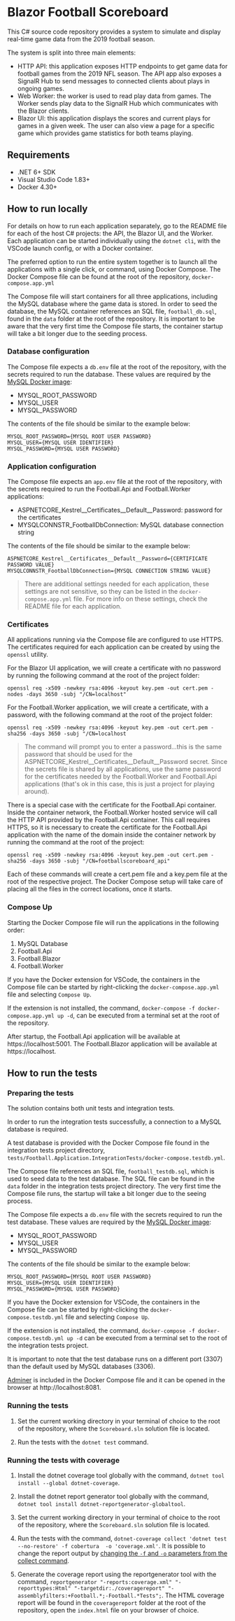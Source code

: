 # Blazor Football Scoreboard

This C# source code repository provides a system to simulate and display real-time game data from the 2019 football season.

The system is split into three main elements:
- HTTP API: this application exposes HTTP endpoints to get game data for football games from the 2019 NFL season. The API app also exposes a SignalR Hub to send messages to connected clients about plays in ongoing games.
- Web Worker: the worker is used to read play data from games. The Worker sends play data to the SignalR Hub which communicates with the Blazor clients.
- Blazor UI: this application displays the scores and current plays for games in a given week. The user can also view a page for a specific game which provides game statistics for both teams playing.

## Requirements

- .NET 6+ SDK
- Visual Studio Code 1.83+
- Docker 4.30+

## How to run locally

For details on how to run each application separately, go to the README file for each of the host C# projects: the API, the Blazor UI, and the Worker. Each application can be started individually using the `dotnet cli`, with the VSCode launch config, or with a Docker container.

The preferred option to run the entire system together is to launch all the applications with a single click, or command, using Docker Compose. The Docker Compose file can be found at the root of the repository, `docker-compose.app.yml`

The Compose file will start containers for all three applications, including the MySQL database where the game data is stored. In order to seed the database, the MySQL container references an SQL file, `football_db.sql`, found in the `data` folder at the root of the repository.
It is important to be aware that the very first time the Compose file starts, the container startup will take a bit longer due to the seeding process.

### Database configuration

The Compose file expects a `db.env` file at the root of the repository, with the secrets required to run the database. These values are required by the [MySQL Docker image](https://hub.docker.com/_/mysql/):

- MYSQL_ROOT_PASSWORD
- MYSQL_USER
- MYSQL_PASSWORD

The contents of the file should be similar to the example below:

```
MYSQL_ROOT_PASSWORD={MYSQL ROOT USER PASSWORD}
MYSQL_USER={MYSQL USER IDENTIFIER}
MYSQL_PASSWORD={MYSQL USER PASSWORD}
```

### Application configuration

The Compose file expects an `app.env` file at the root of the repository, with the secrets required to run the Football.Api and Football.Worker applications:

- ASPNETCORE_Kestrel__Certificates__Default__Password: password for the certificates
- MYSQLCONNSTR_FootballDbConnection: MySQL database connection string

The contents of the file should be similar to the example below:

```
ASPNETCORE_Kestrel__Certificates__Default__Password={CERTIFICATE PASSWORD VALUE}
MYSQLCONNSTR_FootballDbConnection={MYSQL CONNECTION STRING VALUE}
```

> There are additional settings needed for each application, these settings are not sensitive, so they can be listed in the `docker-compose.app.yml` file. For more info on these settings, check the README file for each application.

### Certificates

All applications running via the Compose file are configured to use HTTPS. The certificates required for each application can be created by using the `openssl` utility.

For the Blazor UI application, we will create a certificate with no password by running the following command at the root of the project folder:

```
openssl req -x509 -newkey rsa:4096 -keyout key.pem -out cert.pem -nodes -days 3650 -subj "/CN=localhost"
```

For the Football.Worker application, we will create a certificate, with a password, with the following command at the root of the project folder:

```
openssl req -x509 -newkey rsa:4096 -keyout key.pem -out cert.pem -sha256 -days 3650 -subj "/CN=localhost
```

> The command will prompt you to enter a password...this is the same password that should be used for the ASPNETCORE_Kestrel__Certificates__Default__Password secret. Since the secrets file is shared by all applications, use the same password for the certificates needed by the Football.Worker and Football.Api applications (that's ok in this case, this is just a project for playing around).

There is a special case with the certificate for the Football.Api container. Inside the container network, the Football.Worker hosted service will call the HTTP API provided by the Football.Api container. This call requires HTTPS, so it is necessary to create the certificate for the Football.Api application with the name of the domain inside the container network by running the command at the root of the project:

```
openssl req -x509 -newkey rsa:4096 -keyout key.pem -out cert.pem -sha256 -days 3650 -subj "/CN=footballscoreboard_api"
```

Each of these commands will create a cert.pem file and a key.pem file at the root of the respective project. The Docker Compose setup will take care of placing all the files in the correct locations, once it starts.

### Compose Up

Starting the Docker Compose file will run the applications in the following order:

1. MySQL Database
2. Football.Api
3. Football.Blazor
4. Football.Worker

If you have the Docker extension for VSCode, the containers in the Compose file can be started by right-clicking the `docker-compose.app.yml` file and selecting `Compose Up`.

If the extension is not installed, the command, `docker-compose -f docker-compose.app.yml up -d`, can be executed from a terminal set at the root of the repository.

After startup, the Football.Api application will be available at https://localhost:5001.
The Football.Blazor application will be available at https://localhost.

## How to run the tests

### Preparing the tests

The solution contains both unit tests and integration tests.

In order to run the integration tests successfully, a connection to a MySQL database is required.

A test database is provided with the Docker Compose file found in the integration tests project directory, `tests/Football.Application.IntegrationTests/docker-compose.testdb.yml`.

The Compose file references an SQL file, `football_testdb.sql`, which is used to seed data to the test database. The SQL file can be found in the `data` folder in the integration tests project directory. The very first time the Compose file runs, the startup will take a bit longer due to the seeing process.

The Compose file expects a `db.env` file with the secrets required to run the test database. These values are required by the [MySQL Docker image](https://hub.docker.com/_/mysql/):

- MYSQL_ROOT_PASSWORD
- MYSQL_USER
- MYSQL_PASSWORD

The contents of the file should be similar to the example below:

```
MYSQL_ROOT_PASSWORD={MYSQL ROOT USER PASSWORD}
MYSQL_USER={MYSQL USER IDENTIFIER}
MYSQL_PASSWORD={MYSQL USER PASSWORD}
```

If you have the Docker extension for VSCode, the containers in the Compose file can be started by right-clicking the `docker-compose.testdb.yml` file and selecting `Compose Up`.

If the extension is not installed, the command, `docker-compose -f docker-compose.testdb.yml up -d` can be executed from a terminal set to the root of the integration tests project.

It is important to note that the test database runs on a different port (3307) than the default used by MySQL databases (3306).

[Adminer](https://www.adminer.org/) is included in the Docker Compose file and it can be opened in the browser at http://localhost:8081.

### Running the tests

1. Set the current working directory in your terminal of choice to the root of the repository, where the `Scoreboard.sln` solution file is located.

2. Run the tests with the `dotnet test` command.

### Running the tests with coverage

1. Install the dotnet coverage tool globally with the command, `dotnet tool install --global dotnet-coverage`.

2. Install the dotnet report generator tool globally with the command, `dotnet tool install dotnet-reportgenerator-globaltool`.

3. Set the current working directory in your terminal of choice to the root of the repository, where the `Scoreboard.sln` solution file is located.

4. Run the tests with the command, `dotnet-coverage collect 'dotnet test --no-restore' -f cobertura  -o 'coverage.xml'`. It is possible to change the report output by [changing the `-f` and `-o` parameters from the collect command](https://learn.microsoft.com/en-us/dotnet/core/additional-tools/dotnet-coverage#dotnet-coverage-collect).

5. Generate the coverage report using the reportgenerator tool with the command, `reportgenerator "-reports:coverage.xml" "-reporttypes:Html" "-targetdir:./coveragereport" "-assemblyfilters:+Football.*;-Football.*Tests";`. The HTML coverage report will be found in the `coveragereport` folder at the root of the repository, open the `index.html` file on your browser of choice.
